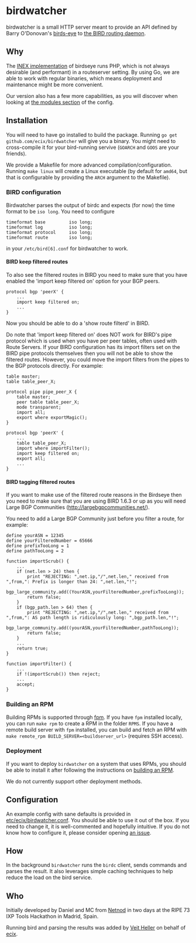 # birdwatcher

birdwatcher is a small HTTP server meant to provide an API defined by
Barry O'Donovan's
[birds-eye](https://github.com/inex/birds-eye-design/) to
[the BIRD routing daemon](http://bird.network.cz/).

## Why

The [INEX implementation](https://github.com/inex/birdseye) of
birdseye runs PHP, which is not always desirable (and performant)
in a routeserver setting. By using Go, we are able to work with
regular binaries, which means deployment and maintenance might be
more convenient.

Our version also has a few more capabilities, as you will
discover when looking at [the modules section](https://github.com/ecix/birdwatcher/blob/master/etc/ecix/birdwatcher.conf)
of the config.

## Installation

You will need to have go installed to build the package.
Running `go get github.com/ecix/birdwatcher` will give you
a binary. You might need to cross-compile it for your
bird-running servive (`GOARCH` and `GOOS` are your friends).

We provide a Makefile for more advanced compilation/configuration.
Running `make linux` will create a Linux executable (by default for
`amd64`, but that is configurable by providing the `ARCH` argument
to the Makefile).

### BIRD configuration

Birdwatcher parses the output of birdc and expects (for now)
the time format to be `iso long`. You need to configure

    timeformat base         iso long;
    timeformat log          iso long;
    timeformat protocol     iso long;
    timeformat route        iso long;

in your `/etc/bird[6].conf` for birdwatcher to work.

#### BIRD keep filtered routes
To also see the filtered routes in BIRD you need to make sure that you 
have enabled the 'import keep filtered on' option for your BGP peers. 

    protocol bgp 'peerX' {
        ...
        import keep filtered on;
        ...
    }

Now you should be able to do a 'show route filterd' in BIRD.

Do note that 'import keep filtered on' does NOT work for BIRD's pipe protocol
which is used when you have per peer tables, often used with Route Servers. If 
your BIRD configuration has its import filters set on the BIRD pipe protocols 
themselves then you will not be able to show the filtered routes. 
However, you could move the import filters from the pipes to the BGP protocols 
directly. For example:

    table master;
    table table_peer_X;

    protocol pipe pipe_peer_X {
        table master;
        peer table table_peer_X;
        mode transparent;
        import all;
        export where exportMagic();
    }

    protocol bgp 'peerX' {
        ...
        table table_peer_X;
        import where importFilter();
        import keep filtered on;
        export all;
        ...
    }

#### BIRD tagging filtered routes
If you want to make use of the filtered route reasons in the Birdseye then you need
to make sure that you are using BIRD 1.6.3 or up as you will need Large BGP Communities
(http://largebgpcommunities.net/).

You need to add a Large BGP Community just before you filter a route, for example:

    define yourASN = 12345
    define yourFilteredNumber = 65666
    define prefixTooLong = 1
    define pathTooLong = 2

    function importScrub() {
        ...
        if (net.len > 24) then {
            print "REJECTING: ",net.ip,"/",net.len," received from ",from,": Prefix is longer than 24: ",net.len,"!";
            bgp_large_community.add((YourASN,yourFilteredNumber,prefixTooLong));
            return false;
        }
        if (bgp_path.len > 64) then {
            print "REJECTING: ",net.ip,"/",net.len," received from ",from,": AS path length is ridiculously long: ",bgp_path.len,"!";
            bgp_large_community.add((yourASN,yourFilteredNumber,pathTooLong));
            return false;
        }
        ...
        return true;
    }

    function importFilter() {
        ...
        if !(importScrub()) then reject;
        ...
        accept;
    }

### Building an RPM

Building RPMs is supported through [fpm](https://github.com/jordansissel/fpm).
If you have `fpm` installed locally, you can run `make rpm`
to create a RPM in the folder `RPMS`. If you have a remote
build server with `fpm` installed, you can build and fetch
an RPM with `make remote_rpm BUILD_SERVER=<buildserver_url>`
(requires SSH access).

### Deployment

If you want to deploy `birdwatcher` on a system that uses
RPMs, you should be able to install it after following the
instructions on [building an RPM](#building-an-rpm).

We do not currently support other deployment methods.

## Configuration

An example config with sane defaults is provided in
[etc/ecix/birdwatcher.conf](https://github.com/ecix/birdwatcher/blob/master/etc/ecix/birdwatcher.conf).
You should be able to use it out of the box. If you need
to change it, it is well-commented and hopefully intuitive.
If you do not know how to configure it, please consider opening
[an issue](https://github.com/ecix/birdwatcher/issues/new).

## How

In the background `birdwatcher` runs the `birdc` client, sends
commands and parses the result. It also leverages simple caching
techniques to help reduce the load on the bird service.

## Who

Initially developed by Daniel and MC from [Netnod](https://www.netnod.se/) in
two days at the RIPE 73 IXP Tools Hackathon in Madrid, Spain.

Running bird and parsing the results was added by [Veit Heller](https://github.com/hellerve/) on behalf of [ecix](http://ecix.net/).
